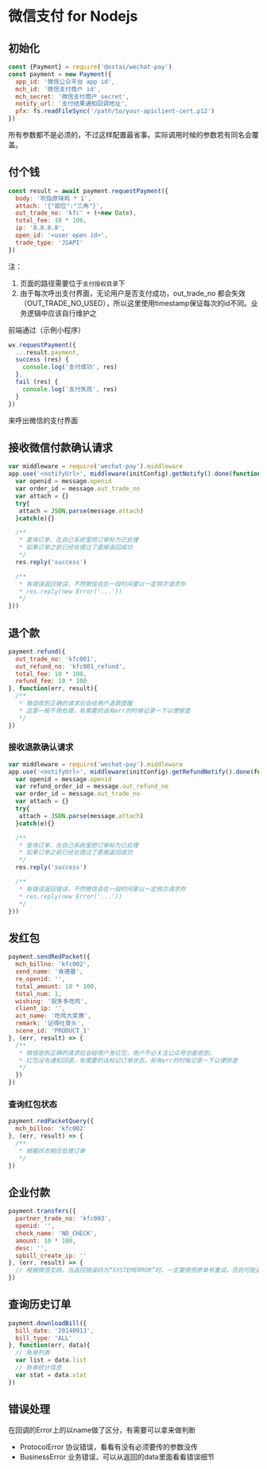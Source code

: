 # 微信支付 for Nodejs

## 初始化

```js
const {Payment} = require('@ostai/wechat-pay')
const payment = new Payment({
  app_id: '微信公众平台 app id',
  mch_id: '微信支付商户 id',
  mch_secret: '微信支付商户 secret',
  notify_url: '支付结果通知回调地址',
  pfx: fs.readFileSync('/path/to/your-apiclient-cert.p12')
})
```

所有参数都不是必须的，不过这样配置最省事。实际调用时候的参数若有同名会覆盖。

## 付个钱

```js
const result = await payment.requestPayment({
  body: '吮指原味鸡 * 1',
  attach: '{"部位":"三角"}',
  out_trade_no: 'kfc' + (+new Date),
  total_fee: 10 * 100,
  ip: '8.8.8.8',
  open_id: '<user open id>',
  trade_type: 'JSAPI'
})
```

注：
1. 页面的路径需要位于`支付授权目录`下
2. 由于每次呼出支付界面，无论用户是否支付成功，out_trade_no 都会失效（OUT_TRADE_NO_USED），所以这里使用timestamp保证每次的id不同。业务逻辑中应该自行维护之


前端通过（示例小程序）

```javascript
wx.requestPayment({
  ...result.payment,
  success (res) {
    console.log('支付成功', res)
  },
  fail (res) {
    console.log('支付失败', res)
  }
})
```
来呼出微信的支付界面

## 接收微信付款确认请求
```js
var middleware = require('wechat-pay').middleware
app.use('<notifyUrl>', middleware(initConfig).getNotify().done(function(message, req, res, next) {
  var openid = message.openid
  var order_id = message.out_trade_no
  var attach = {}
  try{
   attach = JSON.parse(message.attach)
  }catch(e){}

  /**
   * 查询订单，在自己系统里把订单标为已处理
   * 如果订单之前已经处理过了直接返回成功
   */
  res.reply('success')

  /**
   * 有错误返回错误，不然微信会在一段时间里以一定频次请求你
   * res.reply(new Error('...'))
   */
}))
```

## 退个款

```javascript
payment.refund({
  out_trade_no: 'kfc001',
  out_refund_no: 'kfc001_refund',
  total_fee: 10 * 100,
  refund_fee: 10 * 100
}, function(err, result){
  /**
   * 微信收到正确的请求后会给用户退款提醒
   * 这里一般不用处理，有需要的话有err的时候记录一下以便排查
   */
})
```

### 接收退款确认请求

```javascript
var middleware = require('wechat-pay').middleware
app.use('<notifyUrl>', middleware(initConfig).getRefundNotify().done(function(message, req, res, next) {
  var openid = message.openid
  var refund_order_id = message.out_refund_no
  var order_id = message.out_trade_no
  var attach = {}
  try{
   attach = JSON.parse(message.attach)
  }catch(e){}

  /**
   * 查询订单，在自己系统里把订单标为已处理
   * 如果订单之前已经处理过了直接返回成功
   */
  res.reply('success')

  /**
   * 有错误返回错误，不然微信会在一段时间里以一定频次请求你
   * res.reply(new Error('...'))
   */
}))
```

## 发红包

```javascript
payment.sendRedPacket({
  mch_billno: 'kfc002',
  send_name: '肯德基',
  re_openid: '',
  total_amount: 10 * 100,
  total_num: 1,
  wishing: '祝多多吃鸡',
  client_ip: '',
  act_name: '吃鸡大奖赛',
  remark: '记得吐骨头',
  scene_id: 'PRODUCT_1'
}, (err, result) => {
  /**
   * 微信收到正确的请求后会给用户发红包，用户不必关注公众号也能收到。
   * 红包没有通知回调，有需要的话标记订单状态，和有err的时候记录一下以便排查
   */
  })
})
```

### 查询红包状态

```javascript
payment.redPacketQuery({
  mch_billno: 'kfc002'
}, (err, result) => {
  /**
   * 根据状态相应处理订单
   */
})
```

## 企业付款

```javascript
payment.transfers({
  partner_trade_no: 'kfc003',
  openid: '',
  check_name: 'NO_CHECK',
  amount: 10 * 100,
  desc: '',
  spbill_create_ip: ''
}, (err, result) => {
  // 根据微信文档，当返回错误码为“SYSTEMERROR”时，一定要使用原单号重试，否则可能造成重复支付等资金风险。
})
```

## 查询历史订单

```javascript
payment.downloadBill({
  bill_date: '20140913',
  bill_type: 'ALL'
}, function(err, data){
  // 账单列表
  var list = data.list
  // 账单统计信息
  var stat = data.stat
})
```

## 错误处理

在回调的Error上的以name做了区分，有需要可以拿来做判断

* ProtocolError 协议错误，看看有没有必须要传的参数没传
* BusinessError 业务错误，可以从返回的data里面看看错误细节
